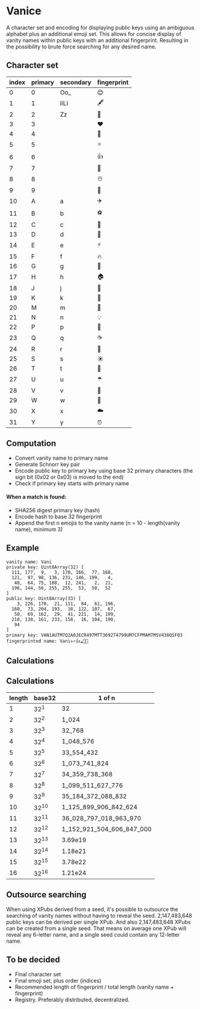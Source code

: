 # Vanice

A character set and encoding for displaying public keys using an ambiguous alphabet plus an additional emoji set. This allows for concise display of vanity names within public keys with an additional fingerprint. Resulting in the possibility to brute force searching for any desired name.

## Character set
| index | primary | secondary | fingerprint |
| ----- | ----- | --------- | ----- |
| 0 | 0 | Oo_ | 😊 |
| 1 | 1 | IiLl | 🖋️ | 
| 2 | 2 | Zz | 🍴 |
| 3 | 3 | | ❤️ |
| 4 | 4 | | 💪 |
| 5 | 5 | | ⭐ |
| 6 | 6 | | 👍 |
| 7 | 7 | | 🙏 |
| 8 | 8 | | ☃️ |
| 9 | 9 | | 🏁 |
| 10 | A | a | ✈️ |
| 11 | B | b | ⚽ |
| 12 | C | c | 🚗 |
| 13 | D | d | 🌙 |
| 14 | E | e | ⚡ |
| 15 | F | f | 🔥 |
| 16 | G | g | 🎁 |
| 17 | H | h | 🏠 |
| 18 | J | j | 🔑 |
| 19 | K | k | 👑 |
| 20 | M | m | 🎵 |
| 21 | N | n | 💡 |
| 22 | P | p | 🎉 |
| 23 | Q | q | ☕ |
| 24 | R | r | 🚀 |
| 25 | S | s | ☀️ |
| 26 | T | t | 🌲 |
| 27 | U | u | ☂️ |
| 28 | V | v | 🌸 |
| 29 | W | w | 🦋 |
| 30 | X | x | ☁️ |
| 31 | Y | y | ⏰ |

## Computation
- Convert vanity name to primary name
- Generate Schnorr key pair
- Encode public key to primary key using base 32 primary characters (the sign bit (0x02 or 0x03) is moved to the end)
- Check if primary key starts with primary name
#### When a match is found:
- SHA256 digest primary key (hash)
- Encode hash to base 32 fingerprint 
- Append the first n emojis to the vanity name (n = 10 - length(vanity name), minimum 3)

## Example

```
vanity name: Vani
private key: Uint8Array(32) [
  111, 177,  9,   3, 170, 166,  77, 168,
  121,  97, 98, 136, 231, 146, 199,   4,
   48,  64, 75, 188,  12, 241,   2,  21,
  196, 144, 56, 255, 255,  53,  50,  52
]
public key: Uint8Array(33) [
    3, 226, 170,  21, 111,  84,  61, 196,
  160,  73, 204, 193,  18, 122, 107,  67,
   50,  69, 162,  29,  41, 221,  14, 199,
  218, 138, 161, 233, 158,  16, 104, 190,
   94
]
primary key: VAN1AUTM7Q2A0JECR497MTT3692T4799UM7CFPMAM7MSV438QSF03
fingerprinted name: Vani✈️⚡👍☁️🎵🙏
```

## Calculations

Calculations
------------
| length | base32 | 1 of n |
| ------ | ------ | ------ |
| 1      | 32<sup>1</sup> | 32
| 2      | 32<sup>2</sup> | 1_024
| 3      | 32<sup>3</sup> | 32_768
| 4      | 32<sup>4</sup> | 1_048_576
| 5      | 32<sup>5</sup> | 33_554_432
| 6      | 32<sup>6</sup> | 1_073_741_824
| 7      | 32<sup>7</sup> | 34_359_738_368
| 8      | 32<sup>8</sup> | 1_099_511_627_776
| 9      | 32<sup>9</sup> | 35_184_372_088_832
| 10     | 32<sup>10</sup> | 1_125_899_906_842_624
| 11     | 32<sup>11</sup> | 36_028_797_018_963_970
| 12     | 32<sup>12</sup> | 1_152_921_504_606_847_000
| 13     | 32<sup>13</sup> | 3.69e19
| 14     | 32<sup>14</sup> | 1.18e21
| 15     | 32<sup>15</sup> | 3.78e22
| 16     | 32<sup>16</sup> | 1.21e24

## Outsource searching

When using XPubs derived from a seed, it's possible to outsource the searching of vanity names without having to reveal the seed. 2,147,483,648 public keys can be derived per single XPub. And also 2,147,483,648 XPubs can be created from a single seed. That means on average one XPub will reveal any 6-letter name, and a single seed could contain any 12-letter name.

## To be decided
- Final character set
- Final emoji set, plus order (indices)
- Recommended length of fingerprint / total length (vanity name + fingerprint)
- Registry. Preferably distributed, decentralized.
